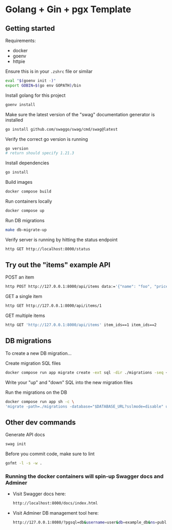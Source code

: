 # Golang + Gin + pgx Template

## Getting started

Requirements:
- docker
- goenv
- httpie

Ensure this is in your `.zshrc` file or similar
```sh
eval "$(goenv init -)"
export GOBIN=$(go env GOPATH)/bin
```

Install golang for this project
```sh
goenv install
```

Make sure the latest version of the "swag" documentation generator is installed
```sh
go install github.com/swaggo/swag/cmd/swag@latest
```

Verify the correct go version is running
```sh
go version
# return should specify 1.21.3
```

Install dependencies
```sh
go install
```

Build images
```sh
docker compose build
```

Run containers locally
```sh
docker compose up
```

Run DB migrations
```sh
make db-migrate-up
```

Verify server is running by hitting the status endpoint
```sh
http GET http://localhost:8000/status
```

## Try out the "items" example API

POST an item
```sh
http POST http://127.0.0.1:8000/api/items data:='{"name": "foo", "price": 3.14}'
```

GET a single item
```sh
http GET http://127.0.0.1:8000/api/items/1
```

GET multiple items
```sh
http GET 'http://127.0.0.1:8000/api/items' item_ids==1 item_ids==2
```

## DB migrations

To create a new DB migration...

Create migration SQL files
```sh
docker compose run app migrate create -ext sql -dir ./migrations -seq <migration_name>
```

Write your "up" and "down" SQL into the new migration files

Run the migrations on the DB
```sh
docker compose run app sh -c \
'migrate -path=./migrations -database="$DATABASE_URL?sslmode=disable" up'
```

## Other dev commands

Generate API docs
```sh
swag init
```

Before you commit code, make sure to lint
```sh
gofmt -l -s -w .
```

### Running the docker containers will spin-up Swagger docs and Adminer

- Visit Swagger docs here:

    ```sh
    http://localhost:8000/docs/index.html
    ```

- Visit Adminer DB management tool here:

    ```sh
    http://127.0.0.1:8080/?pgsql=db&username=user&db=example_db&ns=public
    ```
